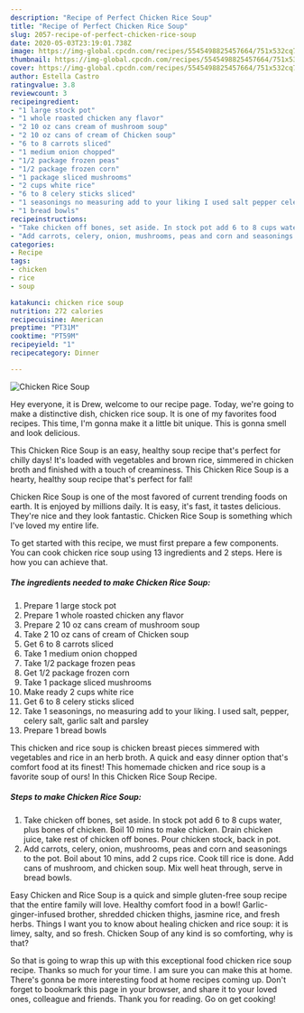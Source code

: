 ```yaml
---
description: "Recipe of Perfect Chicken Rice Soup"
title: "Recipe of Perfect Chicken Rice Soup"
slug: 2057-recipe-of-perfect-chicken-rice-soup
date: 2020-05-03T23:19:01.738Z
image: https://img-global.cpcdn.com/recipes/5545498825457664/751x532cq70/chicken-rice-soup-recipe-main-photo.jpg
thumbnail: https://img-global.cpcdn.com/recipes/5545498825457664/751x532cq70/chicken-rice-soup-recipe-main-photo.jpg
cover: https://img-global.cpcdn.com/recipes/5545498825457664/751x532cq70/chicken-rice-soup-recipe-main-photo.jpg
author: Estella Castro
ratingvalue: 3.8
reviewcount: 3
recipeingredient:
- "1 large stock pot"
- "1 whole roasted chicken any flavor"
- "2 10 oz cans cream of mushroom soup"
- "2 10 oz cans of cream of Chicken soup"
- "6 to 8 carrots sliced"
- "1 medium onion chopped"
- "1/2 package frozen peas"
- "1/2 package frozen corn"
- "1 package sliced mushrooms"
- "2 cups white rice"
- "6 to 8 celery sticks sliced"
- "1 seasonings no measuring add to your liking I used salt pepper celery salt garlic salt and parsley"
- "1 bread bowls"
recipeinstructions:
- "Take chicken off bones, set aside. In stock pot add 6 to 8 cups water, plus bones of chicken. Boil 10 mins to make chicken. Drain chicken juice, take rest of chicken off bones. Pour chicken stock, back in pot."
- "Add carrots, celery, onion, mushrooms, peas and corn and seasonings to the pot. Boil about 10 mins, add 2 cups rice. Cook till rice is done. Add cans of  mushroom, and chicken soup. Mix well heat through, serve in bread bowls."
categories:
- Recipe
tags:
- chicken
- rice
- soup

katakunci: chicken rice soup 
nutrition: 272 calories
recipecuisine: American
preptime: "PT31M"
cooktime: "PT59M"
recipeyield: "1"
recipecategory: Dinner

---
```



![Chicken Rice Soup](https://img-global.cpcdn.com/recipes/5545498825457664/751x532cq70/chicken-rice-soup-recipe-main-photo.jpg)

Hey everyone, it is Drew, welcome to our recipe page. Today, we're going to make a distinctive dish, chicken rice soup. It is one of my favorites food recipes. This time, I'm gonna make it a little bit unique. This is gonna smell and look delicious.

This Chicken Rice Soup is an easy, healthy soup recipe that&#39;s perfect for chilly days! It&#39;s loaded with vegetables and brown rice, simmered in chicken broth and finished with a touch of creaminess. This Chicken Rice Soup is a hearty, healthy soup recipe that&#39;s perfect for fall!

Chicken Rice Soup is one of the most favored of current trending foods on earth. It is enjoyed by millions daily. It is easy, it's fast, it tastes delicious. They're nice and they look fantastic. Chicken Rice Soup is something which I've loved my entire life.


To get started with this recipe, we must first prepare a few components. You can cook chicken rice soup using 13 ingredients and 2 steps. Here is how you can achieve that.

<!--inarticleads1-->

##### The ingredients needed to make Chicken Rice Soup:

1. Prepare 1 large stock pot
1. Prepare 1 whole roasted chicken any flavor
1. Prepare 2 10 oz cans cream of mushroom soup
1. Take 2 10 oz cans of cream of Chicken soup
1. Get 6 to 8 carrots sliced
1. Take 1 medium onion chopped
1. Take 1/2 package frozen peas
1. Get 1/2 package frozen corn
1. Take 1 package sliced mushrooms
1. Make ready 2 cups white rice
1. Get 6 to 8 celery sticks sliced
1. Take 1 seasonings, no measuring add to your liking. I used salt, pepper, celery salt, garlic salt and parsley
1. Prepare 1 bread bowls


This chicken and rice soup is chicken breast pieces simmered with vegetables and rice in an herb broth. A quick and easy dinner option that&#39;s comfort food at its finest! This homemade chicken and rice soup is a favorite soup of ours! In this Chicken Rice Soup Recipe. 

<!--inarticleads2-->

##### Steps to make Chicken Rice Soup:

1. Take chicken off bones, set aside. In stock pot add 6 to 8 cups water, plus bones of chicken. Boil 10 mins to make chicken. Drain chicken juice, take rest of chicken off bones. Pour chicken stock, back in pot.
1. Add carrots, celery, onion, mushrooms, peas and corn and seasonings to the pot. Boil about 10 mins, add 2 cups rice. Cook till rice is done. Add cans of  mushroom, and chicken soup. Mix well heat through, serve in bread bowls.


Easy Chicken and Rice Soup is a quick and simple gluten-free soup recipe that the entire family will love. Healthy comfort food in a bowl! Garlic-ginger-infused brother, shredded chicken thighs, jasmine rice, and fresh herbs. Things I want you to know about healing chicken and rice soup: it is limey, salty, and so fresh. Chicken Soup of any kind is so comforting, why is that? 

So that is going to wrap this up with this exceptional food chicken rice soup recipe. Thanks so much for your time. I am sure you can make this at home. There's gonna be more interesting food at home recipes coming up. Don't forget to bookmark this page in your browser, and share it to your loved ones, colleague and friends. Thank you for reading. Go on get cooking!
